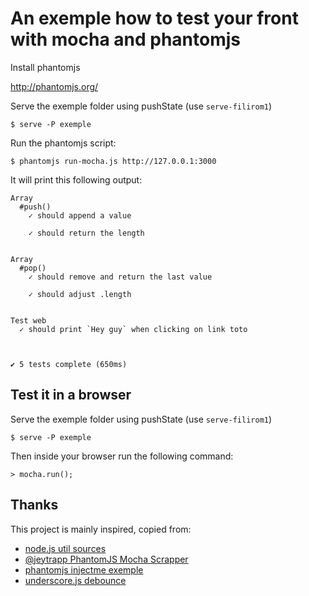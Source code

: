 # An exemple how to test your front with mocha and phantomjs

Install phantomjs

<http://phantomjs.org/>

Serve the exemple folder using pushState (use `serve-filirom1`)

    $ serve -P exemple

Run the phantomjs script:

    $ phantomjs run-mocha.js http://127.0.0.1:3000

It will print this following output:

    Array
      #push()
        ✓ should append a value

        ✓ should return the length


    Array
      #pop()
        ✓ should remove and return the last value

        ✓ should adjust .length


    Test web
      ✓ should print `Hey guy` when clicking on link toto



    ✔ 5 tests complete (650ms)


## Test it in a browser

Serve the exemple folder using pushState (use `serve-filirom1`)

    $ serve -P exemple

Then inside your browser run the following command:

    > mocha.run();

## Thanks

This project is mainly inspired, copied from:
  * [node.js util sources](https://raw.github.com/joyent/node/master/lib/util.js)
  * [@jeytrapp PhantomJS Mocha Scrapper](https://gist.github.com/3041251/c861295758d8b97d7050e4e35858b3f5e1ddaae3)
  * [phantomjs injectme exemple](http://phantomjs.org/)
  * [underscore.js debounce](http://underscorejs.org/)
